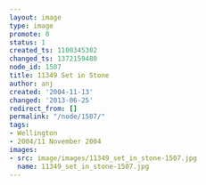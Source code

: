 ```yaml
---
layout: image
type: image
promote: 0
status: 1
created_ts: 1100345302
changed_ts: 1372159480
node_id: 1507
title: 11349 Set in Stone
author: anj
created: '2004-11-13'
changed: '2013-06-25'
redirect_from: []
permalink: "/node/1507/"
tags:
- Wellington
- 2004/11 November 2004
images:
- src: image/images/11349_set_in_stone-1507.jpg
  name: 11349_set_in_stone-1507.jpg
---
```


